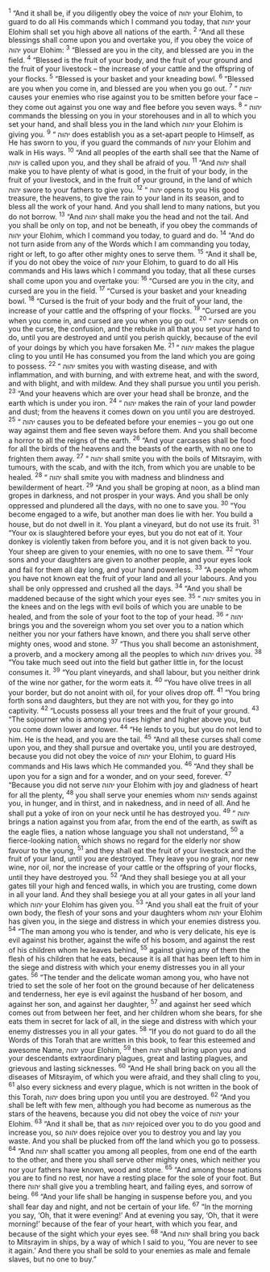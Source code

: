 <sup>1</sup> “And it shall be, if you diligently obey the voice of יהוה your Elohim, to guard to do all His commands which I command you today, that יהוה your Elohim shall set you high above all nations of the earth.
<sup>2</sup> “And all these blessings shall come upon you and overtake you, if you obey the voice of יהוה your Elohim:
<sup>3</sup> “Blessed are you in the city, and blessed are you in the field.
<sup>4</sup> “Blessed is the fruit of your body, and the fruit of your ground and the fruit of your livestock – the increase of your cattle and the offspring of your flocks.
<sup>5</sup> “Blessed is your basket and your kneading bowl.
<sup>6</sup> “Blessed are you when you come in, and blessed are you when you go out.
<sup>7</sup> “ יהוה causes your enemies who rise against you to be smitten before your face – they come out against you one way and flee before you seven ways.
<sup>8</sup> “ יהוה commands the blessing on you in your storehouses and in all to which you set your hand, and shall bless you in the land which יהוה your Elohim is giving you.
<sup>9</sup> “ יהוה does establish you as a set-apart people to Himself, as He has sworn to you, if you guard the commands of יהוה your Elohim and walk in His ways.
<sup>10</sup> “And all peoples of the earth shall see that the Name of יהוה is called upon you, and they shall be afraid of you.
<sup>11</sup> “And יהוה shall make you to have plenty of what is good, in the fruit of your body, in the fruit of your livestock, and in the fruit of your ground, in the land of which יהוה swore to your fathers to give you.
<sup>12</sup> “ יהוה opens to you His good treasure, the heavens, to give the rain to your land in its season, and to bless all the work of your hand. And you shall lend to many nations, but you do not borrow.
<sup>13</sup> “And יהוה shall make you the head and not the tail. And you shall be only on top, and not be beneath, if you obey the commands of יהוה your Elohim, which I command you today, to guard and do.
<sup>14</sup> “And do not turn aside from any of the Words which I am commanding you today, right or left, to go after other mighty ones to serve them.
<sup>15</sup> “And it shall be, if you do not obey the voice of יהוה your Elohim, to guard to do all His commands and His laws which I command you today, that all these curses shall come upon you and overtake you:
<sup>16</sup> “Cursed are you in the city, and cursed are you in the field.
<sup>17</sup> “Cursed is your basket and your kneading bowl.
<sup>18</sup> “Cursed is the fruit of your body and the fruit of your land, the increase of your cattle and the offspring of your flocks.
<sup>19</sup> “Cursed are you when you come in, and cursed are you when you go out.
<sup>20</sup> “ יהוה sends on you the curse, the confusion, and the rebuke in all that you set your hand to do, until you are destroyed and until you perish quickly, because of the evil of your doings by which you have forsaken Me.
<sup>21</sup> “ יהוה makes the plague cling to you until He has consumed you from the land which you are going to possess.
<sup>22</sup> “ יהוה smites you with wasting disease, and with inflammation, and with burning, and with extreme heat, and with the sword, and with blight, and with mildew. And they shall pursue you until you perish.
<sup>23</sup> “And your heavens which are over your head shall be bronze, and the earth which is under you iron.
<sup>24</sup> “ יהוה makes the rain of your land powder and dust; from the heavens it comes down on you until you are destroyed.
<sup>25</sup> “ יהוה causes you to be defeated before your enemies – you go out one way against them and flee seven ways before them. And you shall become a horror to all the reigns of the earth.
<sup>26</sup> “And your carcasses shall be food for all the birds of the heavens and the beasts of the earth, with no one to frighten them away.
<sup>27</sup> “ יהוה shall smite you with the boils of Mitsrayim, with tumours, with the scab, and with the itch, from which you are unable to be healed.
<sup>28</sup> “ יהוה shall smite you with madness and blindness and bewilderment of heart.
<sup>29</sup> “And you shall be groping at noon, as a blind man gropes in darkness, and not prosper in your ways. And you shall be only oppressed and plundered all the days, with no one to save you.
<sup>30</sup> “You become engaged to a wife, but another man does lie with her. You build a house, but do not dwell in it. You plant a vineyard, but do not use its fruit.
<sup>31</sup> “Your ox is slaughtered before your eyes, but you do not eat of it. Your donkey is violently taken from before you, and it is not given back to you. Your sheep are given to your enemies, with no one to save them.
<sup>32</sup> “Your sons and your daughters are given to another people, and your eyes look and fail for them all day long, and your hand powerless.
<sup>33</sup> “A people whom you have not known eat the fruit of your land and all your labours. And you shall be only oppressed and crushed all the days.
<sup>34</sup> “And you shall be maddened because of the sight which your eyes see.
<sup>35</sup> “ יהוה smites you in the knees and on the legs with evil boils of which you are unable to be healed, and from the sole of your foot to the top of your head.
<sup>36</sup> “ יהוה brings you and the sovereign whom you set over you to a nation which neither you nor your fathers have known, and there you shall serve other mighty ones, wood and stone.
<sup>37</sup> “Thus you shall become an astonishment, a proverb, and a mockery among all the peoples to which יהוה drives you.
<sup>38</sup> “You take much seed out into the field but gather little in, for the locust consumes it.
<sup>39</sup> “You plant vineyards, and shall labour, but you neither drink of the wine nor gather, for the worm eats it.
<sup>40</sup> “You have olive trees in all your border, but do not anoint with oil, for your olives drop off.
<sup>41</sup> “You bring forth sons and daughters, but they are not with you, for they go into captivity.
<sup>42</sup> “Locusts possess all your trees and the fruit of your ground.
<sup>43</sup> “The sojourner who is among you rises higher and higher above you, but you come down lower and lower.
<sup>44</sup> “He lends to you, but you do not lend to him. He is the head, and you are the tail.
<sup>45</sup> “And all these curses shall come upon you, and they shall pursue and overtake you, until you are destroyed, because you did not obey the voice of יהוה your Elohim, to guard His commands and His laws which He commanded you.
<sup>46</sup> “And they shall be upon you for a sign and for a wonder, and on your seed, forever.
<sup>47</sup> “Because you did not serve יהוה your Elohim with joy and gladness of heart for all the plenty,
<sup>48</sup> you shall serve your enemies whom יהוה sends against you, in hunger, and in thirst, and in nakedness, and in need of all. And he shall put a yoke of iron on your neck until he has destroyed you.
<sup>49</sup> “ יהוה brings a nation against you from afar, from the end of the earth, as swift as the eagle flies, a nation whose language you shall not understand,
<sup>50</sup> a fierce-looking nation, which shows no regard for the elderly nor show favour to the young,
<sup>51</sup> and they shall eat the fruit of your livestock and the fruit of your land, until you are destroyed. They leave you no grain, nor new wine, nor oil, nor the increase of your cattle or the offspring of your flocks, until they have destroyed you.
<sup>52</sup> “And they shall besiege you at all your gates till your high and fenced walls, in which you are trusting, come down in all your land. And they shall besiege you at all your gates in all your land which יהוה your Elohim has given you.
<sup>53</sup> “And you shall eat the fruit of your own body, the flesh of your sons and your daughters whom יהוה your Elohim has given you, in the siege and distress in which your enemies distress you.
<sup>54</sup> “The man among you who is tender, and who is very delicate, his eye is evil against his brother, against the wife of his bosom, and against the rest of his children whom he leaves behind,
<sup>55</sup> against giving any of them the flesh of his children that he eats, because it is all that has been left to him in the siege and distress with which your enemy distresses you in all your gates.
<sup>56</sup> “The tender and the delicate woman among you, who have not tried to set the sole of her foot on the ground because of her delicateness and tenderness, her eye is evil against the husband of her bosom, and against her son, and against her daughter,
<sup>57</sup> and against her seed which comes out from between her feet, and her children whom she bears, for she eats them in secret for lack of all, in the siege and distress with which your enemy distresses you in all your gates.
<sup>58</sup> “If you do not guard to do all the Words of this Torah that are written in this book, to fear this esteemed and awesome Name, יהוה your Elohim,
<sup>59</sup> then יהוה shall bring upon you and your descendants extraordinary plagues, great and lasting plagues, and grievous and lasting sicknesses.
<sup>60</sup> “And He shall bring back on you all the diseases of Mitsrayim, of which you were afraid, and they shall cling to you,
<sup>61</sup> also every sickness and every plague, which is not written in the book of this Torah, יהוה does bring upon you until you are destroyed.
<sup>62</sup> “And you shall be left with few men, although you had become as numerous as the stars of the heavens, because you did not obey the voice of יהוה your Elohim.
<sup>63</sup> “And it shall be, that as יהוה rejoiced over you to do you good and increase you, so יהוה does rejoice over you to destroy you and lay you waste. And you shall be plucked from off the land which you go to possess.
<sup>64</sup> “And יהוה shall scatter you among all peoples, from one end of the earth to the other, and there you shall serve other mighty ones, which neither you nor your fathers have known, wood and stone.
<sup>65</sup> “And among those nations you are to find no rest, nor have a resting place for the sole of your foot. But there יהוה shall give you a trembling heart, and failing eyes, and sorrow of being.
<sup>66</sup> “And your life shall be hanging in suspense before you, and you shall fear day and night, and not be certain of your life.
<sup>67</sup> “In the morning you say, ‘Oh, that it were evening!’ And at evening you say, ‘Oh, that it were morning!’ because of the fear of your heart, with which you fear, and because of the sight which your eyes see.
<sup>68</sup> “And יהוה shall bring you back to Mitsrayim in ships, by a way of which I said to you, ‘You are never to see it again.’ And there you shall be sold to your enemies as male and female slaves, but no one to buy.”
